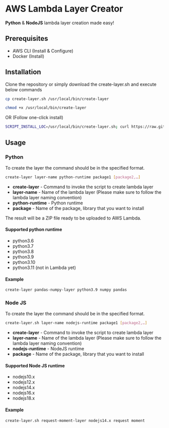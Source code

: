 # AWS Lambda Layer Creator

**Python** & **NodeJS** lambda layer creation made easy!

## Prerequisites
- AWS CLI (Install & Configure)
- Docker (Install)

## Installation
Clone the repository or simply download the create-layer.sh and execute below commands
```bash
cp create-layer.sh /usr/local/bin/create-layer
```
```bash
chmod +x /usr/local/bin/create-layer
```
OR (Follow one-click install)
```bash
SCRIPT_INSTALL_LOC=/usr/local/bin/create-layer.sh; curl https://raw.githubusercontent.com/b0tting/aws-lambda-layer-creator/main/create-layer.sh > $SCRIPT_INSTALL_LOC; chmod +x $SCRIPT_INSTALL_LOC
```
## Usage
### Python
To create the layer the command should be in the specified format.
```bash
create-layer layer-name python-runtime package1 [package2,…]
```
- **create-layer** - Command to invoke the script to create lambda layer
- **layer-name** - Name of the lambda layer (Please make sure to follow the lambda layer naming convention)
- **python-runtime** - Python runtime
- **package** - Name of the package, library that you want to install

The result will be a ZIP file ready to be uploaded to AWS Lambda.

#### Supported python runtime
- python3.6
- python3.7
- python3.8
- python3.9
- python3.10
- python3.11 (not in Lambda yet)

#### Example
```bash
create-layer pandas-numpy-layer python3.9 numpy pandas
```
### Node JS
To create the layer the command should be in the specified format.
```bash
create-layer.sh layer-name nodejs-runtime package1 [package2,…]
```
- **create-layer** - Command to invoke the script to create lambda layer
- **layer-name** - Name of the lambda layer (Please make sure to follow the lambda layer naming convention)
- **nodejs-runtime** - NodeJS runtime
- **package** - Name of the package, library that you want to install

#### Supported Node JS runtime
- nodejs10.x
- nodejs12.x
- nodejs14.x
- nodejs16.x
- nodejs18.x

#### Example
```bash
create-layer.sh request-moment-layer nodejs14.x request moment
```
